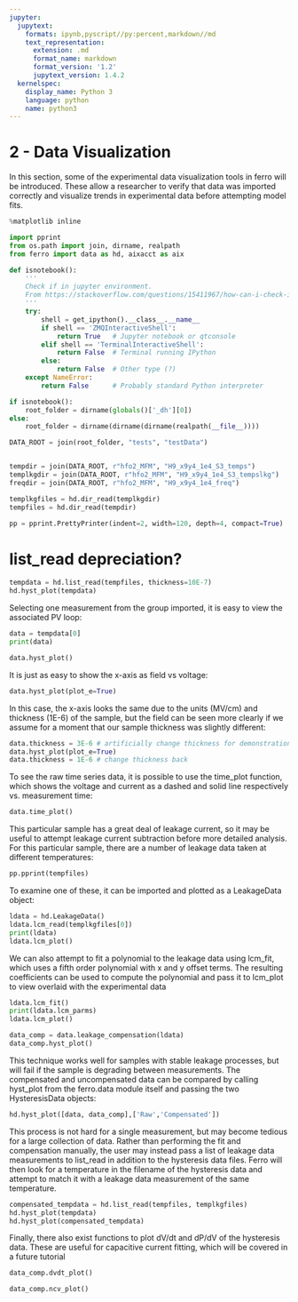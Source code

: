 ```yaml
---
jupyter:
  jupytext:
    formats: ipynb,pyscript//py:percent,markdown//md
    text_representation:
      extension: .md
      format_name: markdown
      format_version: '1.2'
      jupytext_version: 1.4.2
  kernelspec:
    display_name: Python 3
    language: python
    name: python3
---
```


<!-- #region pycharm={"name": "#%% md\n"} -->
# 2 - Data Visualization

In this section, some of the experimental data visualization tools in ferro will be introduced.
These allow a researcher to verify that data was imported correctly and visualize trends in experimental data
before attempting model fits.
<!-- #endregion -->

```python pycharm={"name": "#%%\n"}
%matplotlib inline

import pprint
from os.path import join, dirname, realpath
from ferro import data as hd, aixacct as aix

def isnotebook():
    '''
    Check if in jupyter environment.
    From https://stackoverflow.com/questions/15411967/how-can-i-check-if-code-is-executed-in-the-ipython-notebook
    '''
    try:
        shell = get_ipython().__class__.__name__
        if shell == 'ZMQInteractiveShell':
            return True   # Jupyter notebook or qtconsole
        elif shell == 'TerminalInteractiveShell':
            return False  # Terminal running IPython
        else:
            return False  # Other type (?)
    except NameError:
        return False      # Probably standard Python interpreter

if isnotebook():
    root_folder = dirname(globals()['_dh'][0])
else:
    root_folder = dirname(dirname(dirname(realpath(__file__))))

DATA_ROOT = join(root_folder, "tests", "testData")


tempdir = join(DATA_ROOT, r"hfo2_MFM", "H9_x9y4_1e4_S3_temps")
templkgdir = join(DATA_ROOT, r"hfo2_MFM", "H9_x9y4_1e4_S3_tempslkg")
freqdir = join(DATA_ROOT, r"hfo2_MFM", "H9_x9y4_1e4_freq")

templkgfiles = hd.dir_read(templkgdir)
tempfiles = hd.dir_read(tempdir)

pp = pprint.PrettyPrinter(indent=2, width=120, depth=4, compact=True)
```

<!-- #region pycharm={"name": "#%% md\n"} -->
# list_read depreciation?
<!-- #endregion -->

```python pycharm={"name": "#%%\n"}
tempdata = hd.list_read(tempfiles, thickness=10E-7)
hd.hyst_plot(tempdata)
```

<!-- #region pycharm={"name": "#%% md\n"} -->
Selecting one measurement from the group imported, it is easy to view the associated PV loop:
<!-- #endregion -->

```python pycharm={"name": "#%%\n"}
data = tempdata[0]
print(data)
```


```python pycharm={"name": "#%%\n"}
data.hyst_plot()
```

<!-- #region pycharm={"name": "#%% md\n"} -->
It is just as easy to show the x-axis as field vs voltage:
<!-- #endregion -->

```python pycharm={"name": "#%%\n"}
data.hyst_plot(plot_e=True)
```

<!-- #region pycharm={"name": "#%% md\n"} -->
In this case, the x-axis looks the same due to the units (MV/cm) and thickness (1E-6) of the sample,
but the field can be seen more clearly if we assume for a moment that our sample thickness was slightly different:
<!-- #endregion -->

```python pycharm={"name": "#%%\n"}
data.thickness = 3E-6 # artificially change thickness for demonstration
data.hyst_plot(plot_e=True)
data.thickness = 1E-6 # change thickness back
```

<!-- #region pycharm={"name": "#%% md\n"} -->
To see the raw time series data, it is possible to use the time_plot function, which shows the voltage and current
as a dashed and solid line respectively vs. measurement time:
<!-- #endregion -->

```python pycharm={"name": "#%%\n"}
data.time_plot()
```

<!-- #region pycharm={"name": "#%% md\n"} -->
This particular sample has a great deal of leakage current, so it may be useful to attempt leakage current subtraction
before more detailed analysis. For this particular sample, there are a number of leakage data taken at different
temperatures:
<!-- #endregion -->

```python pycharm={"name": "#%%\n"}
pp.pprint(tempfiles)
```

To examine one of these, it can be imported and plotted as a LeakageData object:

```python pycharm={"name": "#%%\n"}
ldata = hd.LeakageData()
ldata.lcm_read(templkgfiles[0])
print(ldata)
ldata.lcm_plot()
```

<!-- #region pycharm={"name": "#%% md\n"} -->
We can also attempt to fit a polynomial to the leakage data using lcm_fit, which uses a fifth order polynomial
with x and y offset terms. The resulting coefficients can be used to compute the polynomial and pass it to lcm_plot to
view overlaid with the experimental data
<!-- #endregion -->

```python pycharm={"name": "#%%\n"}
ldata.lcm_fit()
print(ldata.lcm_parms)
ldata.lcm_plot()
```

```python pycharm={"name": "#%%\n"}
data_comp = data.leakage_compensation(ldata)
data_comp.hyst_plot()
```

<!-- #region pycharm={"name": "#%% md\n"} -->
This technique works well for samples with stable leakage processes, but will fail if the sample is 
degrading between measurements. The compensated and uncompensated data can be compared by calling hyst_plot from
the ferro.data module itself and passing the two HysteresisData objects:
<!-- #endregion -->

```python pycharm={"name": "#%%\n"}
hd.hyst_plot([data, data_comp],['Raw','Compensated'])
```

<!-- #region pycharm={"name": "#%% md\n"} -->
This process is not hard for a single measurement, but may become tedious for a large collection of data.
Rather than performing the fit and compensation manually, the user may instead pass a list of leakage data
measurements to list_read in addition to the hysteresis data files. Ferro will then look for a temperature
in the filename of the hysteresis data and attempt to match it with a leakage data measurement of the same temperature.
<!-- #endregion -->

```python pycharm={"name": "#%%\n"}
compensated_tempdata = hd.list_read(tempfiles, templkgfiles)
hd.hyst_plot(tempdata)
hd.hyst_plot(compensated_tempdata)
```

<!-- #region pycharm={"name": "#%% md\n"} -->
Finally, there also exist functions to plot dV/dt and dP/dV of the hysteresis data.
These are useful for capacitive current fitting, which will be covered in a future tutorial
<!-- #endregion -->

```python pycharm={"name": "#%%\n"}
data_comp.dvdt_plot()
```

```python pycharm={"name": "#%%\n"}
data_comp.ncv_plot()
```

